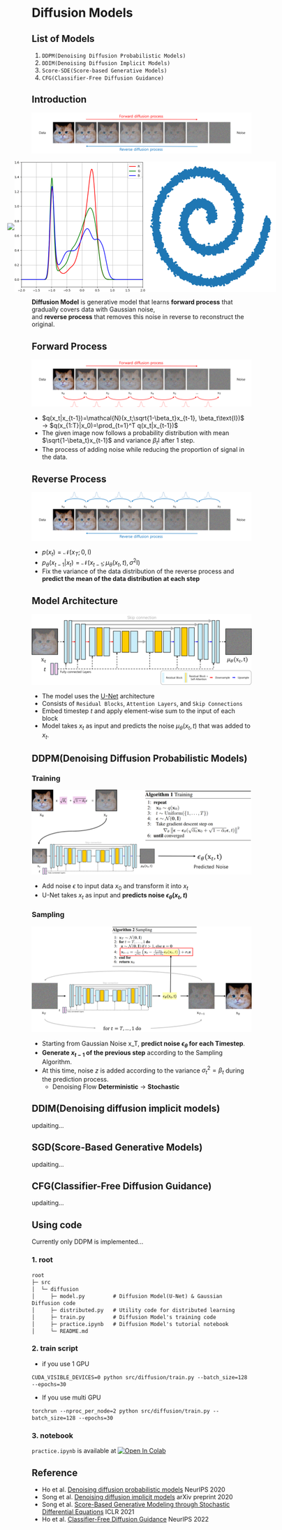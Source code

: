 # Diffusion Models

## List of Models
1) ```DDPM(Denoising Diffusion Probabilistic Models)```
2) ```DDIM(Denoising Diffusion Implicit Models)```
3) ```Score-SDE(Score-based Generative Models)```
4) ```CFG(Classifier-Free Diffusion Guidance)```

## Introduction
![diffusion main](/assets/Diffusion/diffusion_main.png)
<p style="display: flex; justify-content: center; align-items: center; gap: 300;">
  <img src="/assets/Diffusion/diffusion_image.gif" width="300">
  <img src="/assets/Diffusion/diffusion_distribution.gif" width="300">
  <img src="/assets/Diffusion/diffusion_sample.gif" width="300">
</p>

**Diffusion Model** is generative model that learns **forward process** that gradually covers data with Gaussian noise,</br>
and **reverse process** that removes this noise in reverse to reconstruct the original.

## Forward Process
![diffusion forward](/assets/Diffusion/diffusion_forward.png)

- $q(x_t|x_{t-1})=\mathcal{N}(x_t;\sqrt{1-\beta_t}x_{t-1}, \beta_t\text{I})$ $\longrightarrow$ $q(x_{1:T}|x_0)=\prod_{t=1}^T q(x_t|x_{t-1})$
- The given image now follows a probability distribution with mean $\sqrt{1-\beta_t}x_{t-1}$ and variance $\beta_t \text{I}$ after 1 step.
- The process of adding noise while reducing the proportion of signal in the data.

## Reverse Process
![diffusion_reverse](/assets/Diffusion/diffusion_reverse.png)

- $p(x_t)=\mathcal{N}(x_T;0,\text{I})$
- $p_\theta(x_{t-1}|x_t)=\mathcal{N}(x_{t-1};\mu_\theta(x_t,t), \sigma^2\text{I})$
- Fix the variance of the data distribution of the reverse process and **predict the mean of the data distribution at each step**


## Model Architecture
![diffusion_unet](/assets/Diffusion/diffusion_unet.png)

- The model uses the [U-Net](https://arxiv.org/abs/1505.04597) architecture
- Consists of ```Residual Blocks```, ```Attention Layers```, and ```Skip Connections```
- Embed timestep $t$ and apply element-wise sum to the input of each block
- Model takes $x_t$ as input and predicts the noise $\mu_\theta(x_t, t)$ that was added to $x_t$.

## DDPM(Denoising Diffusion Probabilistic Models)
### Training
![ddpm_training](/assets/Diffusion/ddpm_training.png)

- Add noise $\epsilon$ to input data $x_0$ and transform it into $x_t$
- U-Net takes $x_t$ as input and **predicts noise $\epsilon_\theta(x_t, t)$**

### Sampling
![ddpm_sampling](/assets/Diffusion/ddpm_sampling.png)

- Starting from Gaussian Noise x_T, **predict noise $\epsilon_\theta$ for each Timestep**.
- **Generate $x_{t-1}$ of the previous step** according to the Sampling Algorithm.
- At this time, noise $z$ is added according to the variance $\sigma_t^2=\beta_t$ during the prediction process.
  - Denoising Flow **Deterministic** $\rightarrow$ **Stochastic**

## DDIM(Denoising diffusion implicit models)
updaiting...

## SGD(Score-Based Generative Models)
updaiting...

## CFG(Classifier-Free Diffusion Guidance)
updaiting...

## Using code
Currently only DDPM is implemented...

### 1. root
```
root
├─ src
│  └─ diffusion
│     ├─ model.py         # Diffusion Model(U-Net) & Gaussian Diffusion code
│     ├─ distributed.py   # Utility code for distributed learning
│     ├─ train.py         # Diffusion Model's training code
│     ├─ practice.ipynb   # Diffusion Model's tutorial notebook
│     └─ README.md
```

### 2. train script
- if you use 1 GPU
```
CUDA_VISIBLE_DEVICES=0 python src/diffusion/train.py --batch_size=128 --epochs=30
```
- If you use multi GPU
```
torchrun --nproc_per_node=2 python src/diffusion/train.py --batch_size=128 --epochs=30
```

### 3. notebook
```practice.ipynb``` is available at [![Open In Colab](https://colab.research.google.com/assets/colab-badge.svg)](https://colab.research.google.com/github.com/aiiplab/generative_pytorch/blob/main/src/diffusion/practice.ipynb)

## Reference
- Ho et al. [Denoising diffusion probabilistic models](https://arxiv.org/abs/2006.11239) NeurIPS 2020
- Song et al. [Denoising diffusion implicit models](https://arxiv.org/abs/2010.02502) arXiv preprint 2020
- Song et al. [Score-Based Generative Modeling through Stochastic Differential Equations](https://arxiv.org/abs/2011.13456) ICLR 2021
- Ho et al. [Classifier-Free Diffusion Guidance](https://arxiv.org/abs/2207.12598) NeurIPS 2022
